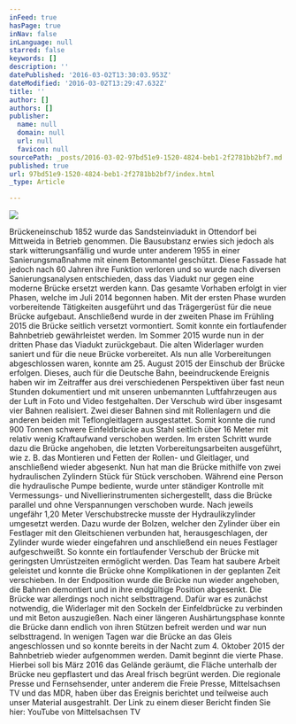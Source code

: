 ```yaml
---
inFeed: true
hasPage: true
inNav: false
inLanguage: null
starred: false
keywords: []
description: ''
datePublished: '2016-03-02T13:30:03.953Z'
dateModified: '2016-03-02T13:29:47.632Z'
title: ''
author: []
authors: []
publisher:
  name: null
  domain: null
  url: null
  favicon: null
sourcePath: _posts/2016-03-02-97bd51e9-1520-4824-beb1-2f2781bb2bf7.md
published: true
url: 97bd51e9-1520-4824-beb1-2f2781bb2bf7/index.html
_type: Article

---
```

![](https://the-grid-user-content.s3-us-west-2.amazonaws.com/9749ac0e-4833-4d5e-bbf7-f2acef044483.jpg)

Brückeneinschub
1852 wurde das Sandsteinviadukt in Ottendorf bei Mittweida in Betrieb genommen. Die Bausubstanz erwies sich jedoch als stark witterungsanfällig und wurde unter anderem 1955 in einer Sanierungsmaßnahme mit einem Betonmantel geschützt. Diese Fassade hat jedoch nach 60 Jahren ihre Funktion verloren und so wurde nach diversen Sanierungsanalysen entschieden, dass das Viadukt nur gegen eine moderne Brücke ersetzt werden kann. Das gesamte Vorhaben erfolgt in vier Phasen, welche im Juli 2014 begonnen haben. Mit der ersten Phase wurden vorbereitende Tätigkeiten ausgeführt und das Trägergerüst für die neue Brücke aufgebaut. Anschließend wurde in der zweiten Phase im Frühling 2015 die Brücke seitlich versetzt vormontiert. Somit konnte ein fortlaufender Bahnbetrieb gewährleistet werden. Im Sommer 2015 wurde nun in der dritten Phase das Viadukt zurückgebaut. Die alten Widerlager wurden saniert und für die neue Brücke vorbereitet. Als nun alle Vorbereitungen abgeschlossen waren, konnte am 25\. August 2015 der Einschub der Brücke erfolgen. Dieses, auch für die Deutsche Bahn, beeindruckende Ereignis haben wir im Zeitraffer aus drei verschiedenen Perspektiven über fast neun Stunden dokumentiert und mit unseren unbemannten Luftfahrzeugen aus der Luft in Foto und Video festgehalten.
Der Verschub wird über insgesamt vier Bahnen realisiert. Zwei dieser Bahnen sind mit Rollenlagern und die anderen beiden mit Teflongleitlagern ausgestattet. Somit konnte die rund 900 Tonnen schwere Einfeldbrücke aus Stahl seitlich über 16 Meter mit relativ wenig Kraftaufwand verschoben werden. Im ersten Schritt wurde dazu die Brücke angehoben, die letzten Vorbereitungsarbeiten ausgeführt, wie z. B. das Montieren und Fetten der Rollen- und Gleitlager, und anschließend wieder abgesenkt. Nun hat man die Brücke mithilfe von zwei hydraulischen Zylindern Stück für Stück verschoben. Während eine Person die hydraulische Pumpe bediente, wurde unter ständiger Kontrolle mit Vermessungs- und Nivellierinstrumenten sichergestellt, dass die Brücke parallel und ohne Verspannungen verschoben wurde. Nach jeweils ungefähr 1,20 Meter Verschubstrecke musste der Hydraulikzylinder umgesetzt werden. Dazu wurde der Bolzen, welcher den Zylinder über ein Festlager mit den Gleitschienen verbunden hat, herausgeschlagen, der Zylinder wurde wieder eingefahren und anschließend ein neues Festlager aufgeschweißt. So konnte ein fortlaufender Verschub der Brücke mit geringsten Umrüstzeiten ermöglicht werden. Das Team hat saubere Arbeit geleistet und konnte die Brücke ohne Komplikationen in der geplanten Zeit verschieben. In der Endposition wurde die Brücke nun wieder angehoben, die Bahnen demontiert und in ihre endgültige Position abgesenkt. Die Brücke war allerdings noch nicht selbsttragend. Dafür war es zunächst notwendig, die Widerlager mit den Sockeln der Einfeldbrücke zu verbinden und mit Beton auszugießen. Nach einer längeren Aushärtungsphase konnte die Brücke dann endlich von ihren Stützen befreit werden und war nun selbsttragend. In wenigen Tagen war die Brücke an das Gleis angeschlossen und so konnte bereits in der Nacht zum 4\. Oktober 2015 der Bahnbetrieb wieder aufgenommen werden. Damit beginnt die vierte Phase. Hierbei soll bis März 2016 das Gelände geräumt, die Fläche unterhalb der Brücke neu gepflastert und das Areal frisch begrünt werden.
Die regionale Presse und Fernsehsender, unter anderem die Freie Presse, Mittelsachsen TV und das MDR, haben über das Ereignis berichtet und teilweise auch unser Material ausgestrahlt. Der Link zu einem dieser Bericht finden Sie hier: YouTube von Mittelsachsen TV